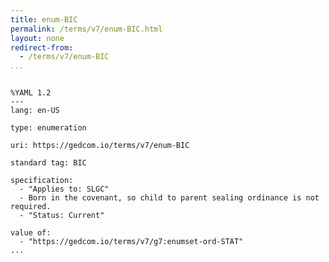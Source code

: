 ```yaml
---
title: enum-BIC
permalink: /terms/v7/enum-BIC.html
layout: none
redirect-from:
  - /terms/v7/enum-BIC
...
```


```

%YAML 1.2
---
lang: en-US

type: enumeration

uri: https://gedcom.io/terms/v7/enum-BIC

standard tag: BIC

specification:
  - "Applies to: SLGC"
  - Born in the covenant, so child to parent sealing ordinance is not required.
  - "Status: Current"

value of:
  - "https://gedcom.io/terms/v7/g7:enumset-ord-STAT"
...

```
